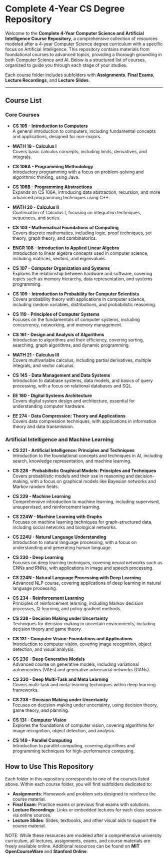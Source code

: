 # Complete 4-Year CS Degree Repository

Welcome to the **Complete 4-Year Computer Science and Artificial Intelligence Course Repository**, a comprehensive collection of resources modeled after a 4-year Computer Science degree curriculum with a specific focus on Artificial Intelligence. This repository contains materials from foundational courses to advanced topics, providing a thorough grounding in both Computer Science and AI. Below is a structured list of courses, organized to guide you through each stage of your studies.

Each course folder includes subfolders with **Assignments**, **Final Exams**, **Lecture Recordings**, and **Lecture Slides**.

---

## Course List

### Core Courses

- **CS 105 - Introduction to Computers**  
  A general introduction to computers, including fundamental concepts and applications, designed for non-majors.

- **MATH 19 - Calculus I**  
  Covers basic calculus concepts, including limits, derivatives, and integrals.

- **CS 106A - Programming Methodology**  
  Introductory programming with a focus on problem-solving and algorithmic thinking, using Java.

- **CS 106B - Programming Abstractions**  
  Expands on CS 106A, introducing data abstraction, recursion, and more advanced programming techniques using C++.

- **MATH 20 - Calculus II**  
  Continuation of Calculus I, focusing on integration techniques, sequences, and series.

- **CS 103 - Mathematical Foundations of Computing**  
  Covers discrete mathematics, including logic, proof techniques, set theory, graph theory, and combinatorics.

- **ENGR 108 - Introduction to Applied Linear Algebra**  
  Introduction to linear algebra concepts used in computer science, including matrices, vectors, and eigenvalues.

- **CS 107 - Computer Organization and Systems**  
  Explores the relationship between hardware and software, covering topics such as memory hierarchy, data representation, and systems programming.

- **CS 109 - Introduction to Probability for Computer Scientists**  
  Covers probability theory with applications in computer science, including random variables, distributions, and probabilistic reasoning.

- **CS 110 - Principles of Computer Systems**  
  Focuses on the fundamentals of computer systems, including concurrency, networking, and memory management.

- **CS 161 - Design and Analysis of Algorithms**  
  Introduction to algorithms and their efficiency, covering sorting, searching, graph algorithms, and dynamic programming.

- **MATH 21 - Calculus III**  
  Covers multivariable calculus, including partial derivatives, multiple integrals, and vector calculus.

- **CS 145 - Data Management and Data Systems**  
  Introduction to database systems, data models, and basics of query processing, with a focus on relational databases and SQL.

- **EE 180 - Digital Systems Architecture**  
  Covers digital system design and architecture, essential for understanding computer hardware.

- **EE 274 - Data Compression: Theory and Applications**  
  Covers data compression techniques, with applications in information theory and data transmission.

### Artificial Intelligence and Machine Learning

- **CS 221 - Artificial Intelligence: Principles and Techniques**  
  Introduction to the foundational concepts and techniques in AI, including search, knowledge representation, and machine learning.

- **CS 228 - Probabilistic Graphical Models: Principles and Techniques**  
  Covers probabilistic models and their use in reasoning and decision-making, with a focus on graphical models like Bayesian networks and Markov random fields.

- **CS 229 - Machine Learning**  
  Comprehensive introduction to machine learning, including supervised, unsupervised, and reinforcement learning.

- **CS 224W - Machine Learning with Graphs**  
  Focuses on machine learning techniques for graph-structured data, including social networks and biological networks.

- **CS 224U - Natural Language Understanding**  
  Introduction to natural language processing, with a focus on understanding and generating human language.

- **CS 230 - Deep Learning**  
  Focuses on deep learning techniques, covering neural networks such as CNNs and RNNs, with applications in image and speech processing.

- **CS 224N - Natural Language Processing with Deep Learning**  
  Advanced NLP course, covering applications of deep learning in natural language processing.

- **CS 234 - Reinforcement Learning**  
  Principles of reinforcement learning, including Markov decision processes, Q-learning, and policy gradient methods.

- **CS 238 - Decision Making under Uncertainty**  
  Techniques for decision-making in uncertain environments, including decision theory and game theory.

- **CS 131 - Computer Vision: Foundations and Applications**  
  Introduction to computer vision, covering image recognition, object detection, and visual analysis.

- **CS 236 - Deep Generative Models**  
  Advanced course on generative models, including variational autoencoders (VAEs) and generative adversarial networks (GANs).

- **CS 330 - Deep Multi-Task and Meta Learning**  
  Covers multi-task and meta-learning techniques within deep learning frameworks.

- **CS 238 - Decision Making under Uncertainty**  
  Focuses on decision-making under uncertainty, using decision theory, game theory, and planning.

- **CS 131 - Computer Vision**  
  Explores the foundations of computer vision, covering algorithms for image recognition, object detection, and analysis.

- **CS 149 - Parallel Computing**  
  Introduction to parallel computing, covering algorithms and programming techniques for high-performance computing.

## How to Use This Repository

Each folder in this repository corresponds to one of the courses listed above. Within each course folder, you will find subfolders dedicated to:

- **Assignments**: Homework and problem sets designed to reinforce the course material.
- **Final Exam**: Practice exams or previous final exams with solutions.
- **Lecture Recordings**: Links or embedded lectures for each class session via online sources.
- **Lecture Slides**: Slides, textbooks, and other visual aids to support the course material.

NOTE: While these resources are modeled after a comprehensive university curriculum, all lectures, assignments, exams, and course materials are freely available online. Additional resources can be found on **MIT OpenCourseWare** and **Stanford Online**.
